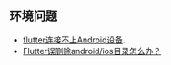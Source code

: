 ## 环境问题
* [flutter连接不上Android设备](https://stackoverflow.com/questions/44485848/android-sdk-cannot-be-found-by-flutter/51644461#51644461).
* [Flutter误删除android/ios目录怎么办？](https://www.jianshu.com/p/e3ce2a26cd05)
